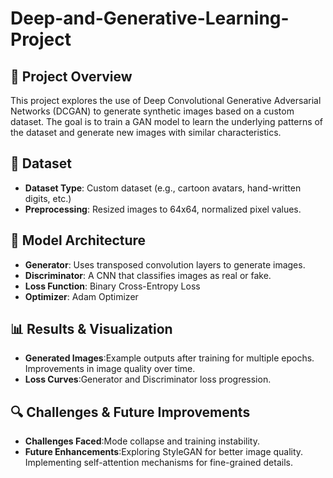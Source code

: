 # Deep-and-Generative-Learning-Project

## 📌 Project Overview
This project explores the use of Deep Convolutional Generative Adversarial Networks (DCGAN) to generate synthetic images based on a custom dataset. The goal is to train a GAN model to learn the underlying patterns of the dataset and generate new images with similar characteristics.

## 📂 Dataset
- **Dataset Type**: Custom dataset (e.g., cartoon avatars, hand-written digits, etc.)
- **Preprocessing**: Resized images to 64x64, normalized pixel values.

## 🔧 Model Architecture
- **Generator**: Uses transposed convolution layers to generate images.
- **Discriminator**: A CNN that classifies images as real or fake.
- **Loss Function**: Binary Cross-Entropy Loss
- **Optimizer**: Adam Optimizer
## 📊 Results & Visualization
- **Generated Images**:Example outputs after training for multiple epochs.
Improvements in image quality over time.
- **Loss Curves**:Generator and Discriminator loss progression.
## 🔍 Challenges & Future Improvements
- **Challenges Faced**:Mode collapse and training instability.
- **Future Enhancements**:Exploring StyleGAN for better image quality.
Implementing self-attention mechanisms for fine-grained details.
